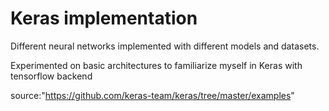 # Keras implementation
Different neural networks implemented with different models and datasets.

Experimented on basic architectures to familiarize myself in Keras with tensorflow backend

source:"https://github.com/keras-team/keras/tree/master/examples"

